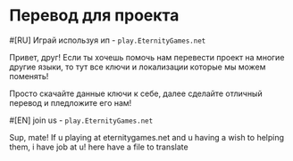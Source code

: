 # Перевод для проекта

#[RU]
Играй используя ип - ``play.EternityGames.net``

Привет, друг! Если ты хочешь помочь нам перевести проект на многие другие языки, то тут все ключи и локализации которые мы можем поменять!

Просто скачайте данные ключи к себе, далее сделайте отличный перевод и пледложите его нам!

#[EN]
join us - ``play.EternityGames.net``

Sup, mate! If u playing at eternitygames.net and u having a wish to helping them, i have job at u!
here have a file to translate
